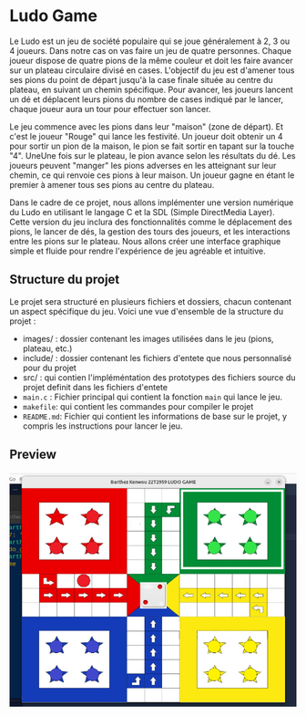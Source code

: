 # Ludo Game

Le Ludo est un jeu de société populaire qui se joue généralement à 2, 3 ou 4 joueurs. Dans notre cas on vas faire un jeu de quatre personnes.
Chaque joueur dispose de quatre pions de la même couleur et doit les faire avancer sur un plateau circulaire divisé en cases. L'objectif du jeu est d'amener tous ses pions du point de départ jusqu'à la case finale située au centre du plateau, en suivant un chemin spécifique. Pour avancer, les joueurs lancent un dé et déplacent leurs pions du nombre de cases indiqué par le lancer, chaque joueur aura un tour pour effectuer son lancer.

Le jeu commence avec les pions dans leur "maison" (zone de départ). Et c'est le joueur "Rouge" qui lance les festivité. Un joueur doit obtenir un 4 pour sortir un pion de la maison, le pion se fait sortir en tapant sur la touche "4". UneUne fois sur le plateau, le pion avance selon les résultats du dé. Les joueurs peuvent "manger" les pions adverses en les atteignant sur leur chemin, ce qui renvoie ces pions à leur maison. Un joueur gagne en étant le premier à amener tous ses pions au centre du plateau.

Dans le cadre de ce projet, nous allons implémenter une version numérique du Ludo en utilisant le langage C et la SDL (Simple DirectMedia Layer). Cette version du jeu inclura des fonctionnalités comme le déplacement des pions, le lancer de dés, la gestion des tours des joueurs, et les interactions entre les pions sur le plateau. Nous allons créer une interface graphique simple et fluide pour rendre l'expérience de jeu agréable et intuitive.

## Structure du projet

Le projet sera structuré en plusieurs fichiers et dossiers, chacun contenant un aspect spécifique du jeu. Voici une vue d'ensemble de la structure du projet :

- images/ : dossier contenant les images utilisées dans le jeu (pions, plateau, etc.)
- include/ : dossier contenant les fichiers d'entete que nous personnalisé pour du projet
- src/ : qui contien l'impléméntation des prototypes des fichiers source du projet definit dans les fichiers d'entete
- `main.c` : Fichier principal qui contient la fonction `main` qui lance le jeu.
- `makefile`: qui contient les commandes pour compiler le projet
- `README.md`: Fichier qui contient les informations de base sur le projet, y compris les instructions pour lancer le jeu.

## Preview

![preview image game](images/assets/preview-game.png)
